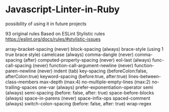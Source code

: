 # Javascript-Linter-in-Ruby

possibility of using it in future projects

93 original rules
Based on ESLint Stylistic rules
https://eslint.org/docs/rules/#stylistic-issues



array-bracket-spacing (never)
block-spacing (always)
brace-style (using 1 true brace style)
camelcase (always)
comma-dangle (never)
comma-spacing (after)
computed-property-spacing (never)
eol-last (always)
func-call-spacing (never)
function-call-argument-newline (never)
function-paren-newline (never)
indent (tab)
key-spacing (beforeColon:false, afterColon:true)
keyword-spacing (before:true, after:true)
lines-between-class-members
max-depth (max:4)
no-multiple-empty-lines (max:2)
no-trailing-spaces
one-var (always)
prefer-exponentiation-operator
semi (always)
semi-spacing (before: false, after: true)
space-before-blocks (always)
space-in-parens (never)
space-infix-ops
spaced-comment (always)
switch-colon-spacing (before: false, after: true)
wrap-regex
